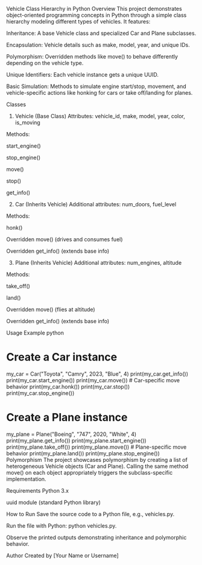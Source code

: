 Vehicle Class Hierarchy in Python
Overview
This project demonstrates object-oriented programming concepts in Python through a simple class hierarchy modeling different types of vehicles. It features:

Inheritance: A base Vehicle class and specialized Car and Plane subclasses.

Encapsulation: Vehicle details such as make, model, year, and unique IDs.

Polymorphism: Overridden methods like move() to behave differently depending on the vehicle type.

Unique Identifiers: Each vehicle instance gets a unique UUID.

Basic Simulation: Methods to simulate engine start/stop, movement, and vehicle-specific actions like honking for cars or take off/landing for planes.

Classes
1. Vehicle (Base Class)
Attributes: vehicle_id, make, model, year, color, is_moving

Methods:

start_engine()

stop_engine()

move()

stop()

get_info()

2. Car (Inherits Vehicle)
Additional attributes: num_doors, fuel_level

Methods:

honk()

Overridden move() (drives and consumes fuel)

Overridden get_info() (extends base info)

3. Plane (Inherits Vehicle)
Additional attributes: num_engines, altitude

Methods:

take_off()

land()

Overridden move() (flies at altitude)

Overridden get_info() (extends base info)

Usage Example
python
# Create a Car instance
my_car = Car("Toyota", "Camry", 2023, "Blue", 4)
print(my_car.get_info())
print(my_car.start_engine())
print(my_car.move())  # Car-specific move behavior
print(my_car.honk())
print(my_car.stop())
print(my_car.stop_engine())

# Create a Plane instance
my_plane = Plane("Boeing", "747", 2020, "White", 4)
print(my_plane.get_info())
print(my_plane.start_engine())
print(my_plane.take_off())
print(my_plane.move())  # Plane-specific move behavior
print(my_plane.land())
print(my_plane.stop_engine())
Polymorphism
The project showcases polymorphism by creating a list of heterogeneous Vehicle objects (Car and Plane). Calling the same method move() on each object appropriately triggers the subclass-specific implementation.

Requirements
Python 3.x

uuid module (standard Python library)

How to Run
Save the source code to a Python file, e.g., vehicles.py.

Run the file with Python: python vehicles.py.

Observe the printed outputs demonstrating inheritance and polymorphic behavior.

Author
Created by [Your Name or Username]
